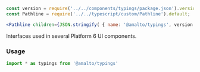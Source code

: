 ```jsx noeditor
const version = require('../../components/typings/package.json').version;
const Pathline = require('../../typescript/custom/Pathline').default;

<Pathline children={JSON.stringify( { name: '@amalto/typings', version } )} />
```

Interfaces used in several Platform 6 UI components.

### Usage

```typescript
import * as typings from '@amalto/typings'
```